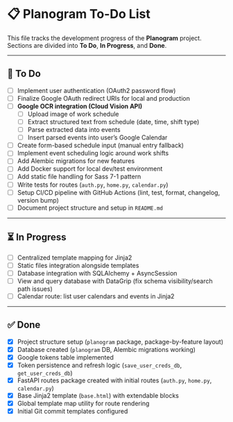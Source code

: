# 📋 Planogram To-Do List

This file tracks the development progress of the **Planogram** project.
Sections are divided into **To Do**, **In Progress**, and **Done**.

---

## 🚧 To Do
- [ ] Implement user authentication (OAuth2 password flow)
- [ ] Finalize Google OAuth redirect URIs for local and production
- [ ] **Google OCR integration (Cloud Vision API)**
  - [ ] Upload image of work schedule
  - [ ] Extract structured text from schedule (date, time, shift type)
  - [ ] Parse extracted data into events
  - [ ] Insert parsed events into user’s Google Calendar
- [ ] Create form-based schedule input (manual entry fallback)
- [ ] Implement event scheduling logic around work shifts
- [ ] Add Alembic migrations for new features
- [ ] Add Docker support for local dev/test environment
- [ ] Add static file handling for Sass 7-1 pattern
- [ ] Write tests for routes (`auth.py`, `home.py`, `calendar.py`)
- [ ] Setup CI/CD pipeline with GitHub Actions (lint, test, format, changelog, version bump)
- [ ] Document project structure and setup in `README.md`

---

## ⏳ In Progress
- [ ] Centralized template mapping for Jinja2
- [ ] Static files integration alongside templates
- [ ] Database integration with SQLAlchemy + AsyncSession
- [ ] View and query database with DataGrip (fix schema visibility/search path issues)
- [ ] Calendar route: list user calendars and events in Jinja2

---

## ✅ Done
- [x] Project structure setup (`planogram` package, package-by-feature layout)
- [x] Database created (`planogram` DB, Alembic migrations working)
- [x] Google tokens table implemented
- [x] Token persistence and refresh logic (`save_user_creds_db`, `get_user_creds_db`)
- [x] FastAPI routes package created with initial routes (`auth.py`, `home.py`, `calendar.py`)
- [x] Base Jinja2 template (`base.html`) with extendable blocks
- [x] Global template map utility for route rendering
- [x] Initial Git commit templates configured
